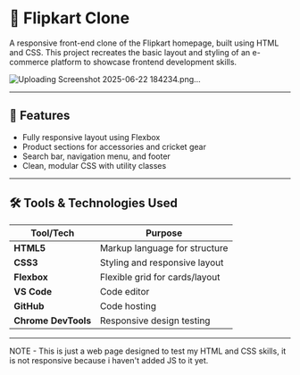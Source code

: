 # 🛒 Flipkart Clone

A responsive front-end clone of the Flipkart homepage, built using HTML and CSS. This project recreates the basic layout and styling of an e-commerce platform to showcase frontend development skills.

![Uploading Screenshot 2025-06-22 184234.png…]()


---

## 📌 Features

- Fully responsive layout using Flexbox
- Product sections for accessories and cricket gear
- Search bar, navigation menu, and footer
- Clean, modular CSS with utility classes


---

## 🛠️ Tools & Technologies Used

| Tool/Tech      | Purpose                        |
|----------------|--------------------------------|
| **HTML5**      | Markup language for structure  |
| **CSS3**       | Styling and responsive layout  |
| **Flexbox**    | Flexible grid for cards/layout |
| **VS Code**    | Code editor                    |
| **GitHub**     | Code hosting                   |
| **Chrome DevTools** | Responsive design testing  |

---



NOTE - This is just a web page designed to test my HTML and CSS skills, it is not responsive because i haven't added JS to it yet.
